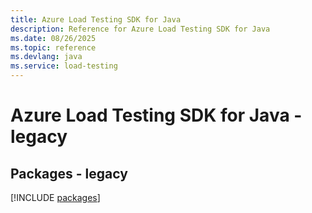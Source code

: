 ```yaml
---
title: Azure Load Testing SDK for Java
description: Reference for Azure Load Testing SDK for Java
ms.date: 08/26/2025
ms.topic: reference
ms.devlang: java
ms.service: load-testing
---
```

# Azure Load Testing SDK for Java - legacy
## Packages - legacy
[!INCLUDE [packages](load-testing-index.md)]